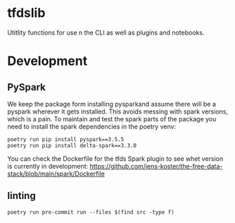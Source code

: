 # tfdslib
Utitlity functions for use n the CLI as well as plugins and notebooks.


# Development
## PySpark
We keep the package form installing pysparkand assume there will be a pyspark wherever it gets installed. This avoids messing with spark versions, which is a pain.
To maintain and test the spark parts of the package you need to install the spark dependencies in the poetry venv:

    poetry run pip install pyspark==3.5.5
    poetry run pip install delta-spark==3.3.0

You can check the Dockerfile for the tfds Spark plugin to see whet version is currently in development:
https://github.com/jens-koster/the-free-data-stack/blob/main/spark/Dockerfile

## linting

    poetry run pre-commit run --files $(find src -type f)
